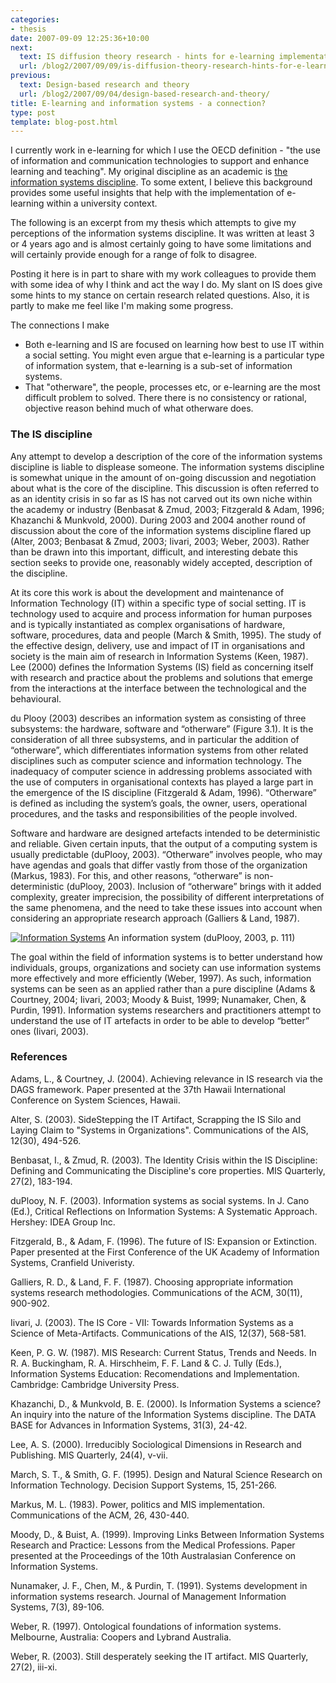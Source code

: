 ```yaml
---
categories:
- thesis
date: 2007-09-09 12:25:36+10:00
next:
  text: IS diffusion theory research - hints for e-learning implementation
  url: /blog2/2007/09/09/is-diffusion-theory-research-hints-for-e-learning-implementation/
previous:
  text: Design-based research and theory
  url: /blog2/2007/09/04/design-based-research-and-theory/
title: E-learning and information systems - a connection?
type: post
template: blog-post.html
---
```

I currently work in e-learning for which I use the OECD definition - "the use of information and communication technologies to support and enhance learning and teaching". My original discipline as an academic is [the information systems discipline](http://www.isworld.org/). To some extent, I believe this background provides some useful insights that help with the implementation of e-learning within a university context.

The following is an excerpt from my thesis which attempts to give my perceptions of the information systems discipline. It was written at least 3 or 4 years ago and is almost certainly going to have some limitations and will certainly provide enough for a range of folk to disagree.

Posting it here is in part to share with my work colleagues to provide them with some idea of why I think and act the way I do. My slant on IS does give some hints to my stance on certain research related questions. Also, it is partly to make me feel like I'm making some progress.

The connections I make

- Both e-learning and IS are focused on learning how best to use IT within a social setting. You might even argue that e-learning is a particular type of information system, that e-learning is a sub-set of information systems.
- That "otherware", the people, processes etc, or e-learning are the most difficult problem to solved. There there is no consistency or rational, objective reason behind much of what otherware does.

### The IS discipline

Any attempt to develop a description of the core of the information systems discipline is liable to displease someone. The information systems discipline is somewhat unique in the amount of on-going discussion and negotiation about what is the core of the discipline. This discussion is often referred to as an identity crisis in so far as IS has not carved out its own niche within the academy or industry (Benbasat & Zmud, 2003; Fitzgerald & Adam, 1996; Khazanchi & Munkvold, 2000). During 2003 and 2004 another round of discussion about the core of the information systems discipline flared up (Alter, 2003; Benbasat & Zmud, 2003; Iivari, 2003; Weber, 2003). Rather than be drawn into this important, difficult, and interesting debate this section seeks to provide one, reasonably widely accepted, description of the discipline.

At its core this work is about the development and maintenance of Information Technology (IT) within a specific type of social setting. IT is technology used to acquire and process information for human purposes and is typically instantiated as complex organisations of hardware, software, procedures, data and people (March & Smith, 1995). The study of the effective design, delivery, use and impact of IT in organisations and society is the main aim of research in Information Systems (Keen, 1987). Lee (2000) defines the Information Systems (IS) field as concerning itself with research and practice about the problems and solutions that emerge from the interactions at the interface between the technological and the behavioural.

du Plooy (2003) describes an information system as consisting of three subsystems: the hardware, software and “otherware” (Figure 3.1). It is the consideration of all three subsystems, and in particular the addition of “otherware”, which differentiates information systems from other related disciplines such as computer science and information technology. The inadequacy of computer science in addressing problems associated with the use of computers in organisational contexts has played a large part in the emergence of the IS discipline (Fitzgerald & Adam, 1996). “Otherware” is defined as including the system’s goals, the owner, users, operational procedures, and the tasks and responsibilities of the people involved.

Software and hardware are designed artefacts intended to be deterministic and reliable. Given certain inputs, that the output of a computing system is usually predictable (duPlooy, 2003). “Otherware” involves people, who may have agendas and goals that differ vastly from those of the organization (Markus, 1983). For this, and other reasons, “otherware” is non-deterministic (duPlooy, 2003). Inclusion of “otherware” brings with it added complexity, greater imprecision, the possibility of different interpretations of the same phenomena, and the need to take these issues into account when considering an appropriate research approach (Galliers & Land, 1987).

[![Information Systems](http://cq-pan.cqu.edu.au/david-jones/blog/wp-content/uploads/2007/09/image001.gif)](http://cq-pan.cqu.edu.au/david-jones/blog/wp-content/uploads/2007/09/image001.gif "Information Systems") An information system (duPlooy, 2003, p. 111)

The goal within the field of information systems is to better understand how individuals, groups, organizations and society can use information systems more effectively and more efficiently (Weber, 1997). As such, information systems can be seen as an applied rather than a pure discipline (Adams & Courtney, 2004; Iivari, 2003; Moody & Buist, 1999; Nunamaker, Chen, & Purdin, 1991). Information systems researchers and practitioners attempt to understand the use of IT artefacts in order to be able to develop “better” ones (Iivari, 2003).

### References

Adams, L., & Courtney, J. (2004). Achieving relevance in IS research via the DAGS framework. Paper presented at the 37th Hawaii International Conference on System Sciences, Hawaii.

Alter, S. (2003). SideStepping the IT Artifact, Scrapping the IS Silo and Laying Claim to "Systems in Organizations". Communications of the AIS, 12(30), 494-526.

Benbasat, I., & Zmud, R. (2003). The Identity Crisis within the IS Discipline: Defining and Communicating the Discipline's core properties. MIS Quarterly, 27(2), 183-194.

duPlooy, N. F. (2003). Information systems as social systems. In J. Cano (Ed.), Critical Reflections on Information Systems: A Systematic Approach. Hershey: IDEA Group Inc.

Fitzgerald, B., & Adam, F. (1996). The future of IS: Expansion or Extinction. Paper presented at the First Conference of the UK Academy of Information Systems, Cranfield Univeristy.

Galliers, R. D., & Land, F. F. (1987). Choosing appropriate information systems research methodologies. Communications of the ACM, 30(11), 900-902.

Iivari, J. (2003). The IS Core - VII: Towards Information Systems as a Science of Meta-Artifacts. Communications of the AIS, 12(37), 568-581.

Keen, P. G. W. (1987). MIS Research: Current Status, Trends and Needs. In R. A. Buckingham, R. A. Hirschheim, F. F. Land & C. J. Tully (Eds.), Information Systems Education: Recomendations and Implementation. Cambridge: Cambridge University Press.

Khazanchi, D., & Munkvold, B. E. (2000). Is Information Systems a science? An inquiry into the nature of the Information Systems discipline. The DATA BASE for Advances in Information Systems, 31(3), 24-42.

Lee, A. S. (2000). Irreducibly Sociological Dimensions in Research and Publishing. MIS Quarterly, 24(4), v-vii.

March, S. T., & Smith, G. F. (1995). Design and Natural Science Research on Information Technology. Decision Support Systems, 15, 251-266.

Markus, M. L. (1983). Power, politics and MIS implementation. Communications of the ACM, 26, 430-440.

Moody, D., & Buist, A. (1999). Improving Links Between Information Systems Research and Practice: Lessons from the Medical Professions. Paper presented at the Proceedings of the 10th Australasian Conference on Information Systems.

Nunamaker, J. F., Chen, M., & Purdin, T. (1991). Systems development in information systems research. Journal of Management Information Systems, 7(3), 89-106.

Weber, R. (1997). Ontological foundations of information systems. Melbourne, Australia: Coopers and Lybrand Australia.

Weber, R. (2003). Still desperately seeking the IT artifact. MIS Quarterly, 27(2), iii-xi.